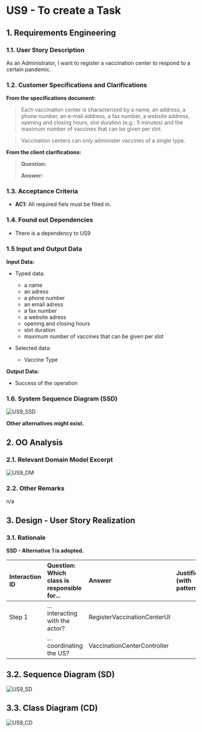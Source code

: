 # US9 - To create a Task 

## 1. Requirements Engineering


### 1.1. User Story Description


As an Administrator, I want to register a vaccination center to respond to a certain pandemic.



### 1.2. Customer Specifications and Clarifications 


**From the specifications document:**

>	Each vaccination center is characterized by a name, an address, a phone number, an e-mail address, a
fax number, a website address, opening and closing hours, slot duration (e.g.: 5 minutes) and the
maximum number of vaccines that can be given per slot. 


>   Vaccination centers can only administer vaccines of a single type. 



**From the client clarifications:**

> **Question:** 
>  
> **Answer:** 


### 1.3. Acceptance Criteria


* **AC1:** All required fiels must be filled in.


### 1.4. Found out Dependencies


* There is a dependency to US9


### 1.5 Input and Output Data


**Input Data:**

* Typed data:
	* a name 
	* an adress 
	* a phone number
	* an email adress
	* a fax number
	* a website adress
	* opening and closing hours
	* slot duration
	* maximum number of vaccines that can be given per slot
	
* Selected data:
	* Vaccine Type 


**Output Data:**

* Success of the operation

### 1.6. System Sequence Diagram (SSD)

![US9_SSD](US9_SSD.svg)

**Other alternatives might exist.**

## 2. OO Analysis

### 2.1. Relevant Domain Model Excerpt 

![US9_DM](US9_DM.svg)

### 2.2. Other Remarks

n/a


## 3. Design - User Story Realization 

### 3.1. Rationale

**SSD - Alternative 1 is adopted.**

| Interaction ID | Question: Which class is responsible for... | Answer                      | Justification (with patterns)  |
|:-------------  |:--------------------- |:----------------------------|:---------------------------- |
| Step 1  		 |	... interacting with the actor? | RegisterVaccinationCenterUI |             |
| 			  		 |	... coordinating the US? | VaccinationCenterController        |                            |


## 3.2. Sequence Diagram (SD)

![US9_SD](US9_SD.svg)

## 3.3. Class Diagram (CD)

![US9_CD](US9_CD.svg)






